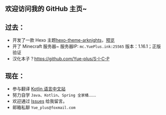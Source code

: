 欢迎访问我的 GitHub 主页~
------

## 过去：
- 开发了一款 Hexo 主题[hexo-theme-arknights](https://github.com/Yue-plus/hexo-theme-arknights)，[预览](http://ark.theme.yueplus.ink/)
- 开了 Minecraft 服务器~ 服务器IP: `mc.YuePlus.ink:25565` 版本：1.16.1；正版验证
- 汉化本子？<https://github.com/Yue-plus/S-I-C-P>

## 现在：
- 参与翻译 [Kotlin 语言中文站](https://www.kotlincn.net/)
- 努力自学 `Java`、`Kotlin`、`Spring 全家桶`……
- 欢迎通过 [Issues](https://github.com/Yue-plus/Yue-plus/issues/new) 给我留言。
- 邮箱私聊 `Yue_plus@foxmail.com`
